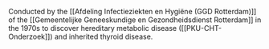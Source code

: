 Conducted by the [[Afdeling Infectieziekten en Hygiëne (GGD Rotterdam)]] of the [[Gemeentelijke Geneeskundige en Gezondheidsdienst Rotterdam]] in the 1970s to discover hereditary metabolic disease ([[PKU-CHT-Onderzoek]]) and inherited thyroid disease.